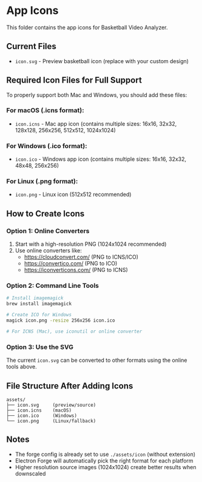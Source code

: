 # App Icons

This folder contains the app icons for Basketball Video Analyzer.

## Current Files

- `icon.svg` - Preview basketball icon (replace with your custom design)

## Required Icon Files for Full Support

To properly support both Mac and Windows, you should add these files:

### For macOS (.icns format):

- `icon.icns` - Mac app icon (contains multiple sizes: 16x16, 32x32, 128x128, 256x256, 512x512, 1024x1024)

### For Windows (.ico format):

- `icon.ico` - Windows app icon (contains multiple sizes: 16x16, 32x32, 48x48, 256x256)

### For Linux (.png format):

- `icon.png` - Linux icon (512x512 recommended)

## How to Create Icons

### Option 1: Online Converters

1. Start with a high-resolution PNG (1024x1024 recommended)
2. Use online converters like:
   - https://cloudconvert.com/ (PNG to ICNS/ICO)
   - https://convertico.com/ (PNG to ICO)
   - https://iconverticons.com/ (PNG to ICNS)

### Option 2: Command Line Tools

```bash
# Install imagemagick
brew install imagemagick

# Create ICO for Windows
magick icon.png -resize 256x256 icon.ico

# For ICNS (Mac), use iconutil or online converter
```

### Option 3: Use the SVG

The current `icon.svg` can be converted to other formats using the online tools above.

## File Structure After Adding Icons

```
assets/
├── icon.svg     (preview/source)
├── icon.icns    (macOS)
├── icon.ico     (Windows)
└── icon.png     (Linux/fallback)
```

## Notes

- The forge config is already set to use `./assets/icon` (without extension)
- Electron Forge will automatically pick the right format for each platform
- Higher resolution source images (1024x1024) create better results when downscaled
